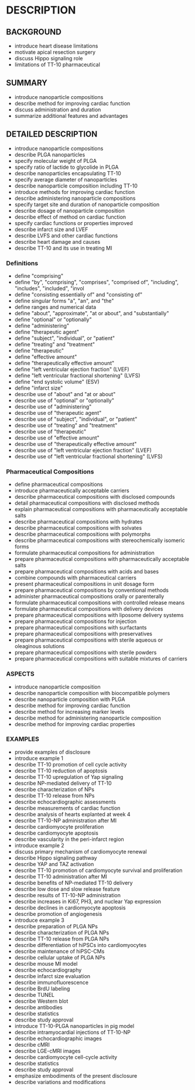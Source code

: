# DESCRIPTION

## BACKGROUND

- introduce heart disease limitations
- motivate apical resection surgery
- discuss Hippo signaling role
- limitations of TT-10 pharmaceutical

## SUMMARY

- introduce nanoparticle compositions
- describe method for improving cardiac function
- discuss administration and duration
- summarize additional features and advantages

## DETAILED DESCRIPTION

- introduce nanoparticle compositions
- describe PLGA nanoparticles
- specify molecular weight of PLGA
- specify ratio of lactide to glycolide in PLGA
- describe nanoparticles encapsulating TT-10
- specify average diameter of nanoparticles
- describe nanoparticle composition including TT-10
- introduce methods for improving cardiac function
- describe administering nanoparticle compositions
- specify target site and duration of nanoparticle composition
- describe dosage of nanoparticle composition
- describe effect of method on cardiac function
- specify cardiac functions or properties improved
- describe infarct size and LVEF
- describe LVFS and other cardiac functions
- describe heart damage and causes
- describe TT-10 and its use in treating MI

### Definitions

- define "comprising"
- define "by", "comprising", "comprises", "comprised of", "including", "includes", "included", "invol
- define "consisting essentially of" and "consisting of"
- define singular forms "a", "an", and "the"
- define ranges and numerical data
- define "about", "approximate", "at or about", and "substantially"
- define "optional" or "optionally"
- define "administering"
- define "therapeutic agent"
- define "subject", "individual", or "patient"
- define "treating" and "treatment"
- define "therapeutic"
- define "effective amount"
- define "therapeutically effective amount"
- define "left ventricular ejection fraction" (LVEF)
- define "left ventricular fractional shortening" (LVFS)
- define "end systolic volume" (ESV)
- define "infarct size"
- describe use of "about" and "at or about"
- describe use of "optional" or "optionally"
- describe use of "administering"
- describe use of "therapeutic agent"
- describe use of "subject", "individual", or "patient"
- describe use of "treating" and "treatment"
- describe use of "therapeutic"
- describe use of "effective amount"
- describe use of "therapeutically effective amount"
- describe use of "left ventricular ejection fraction" (LVEF)
- describe use of "left ventricular fractional shortening" (LVFS)

### Pharmaceutical Compositions

- define pharmaceutical compositions
- introduce pharmaceutically acceptable carriers
- describe pharmaceutical compositions with disclosed compounds
- detail pharmaceutical compositions with disclosed methods
- explain pharmaceutical compositions with pharmaceutically acceptable salts
- describe pharmaceutical compositions with hydrates
- describe pharmaceutical compositions with solvates
- describe pharmaceutical compositions with polymorphs
- describe pharmaceutical compositions with stereochemically isomeric forms
- formulate pharmaceutical compositions for administration
- prepare pharmaceutical compositions with pharmaceutically acceptable salts
- prepare pharmaceutical compositions with acids and bases
- combine compounds with pharmaceutical carriers
- present pharmaceutical compositions in unit dosage form
- prepare pharmaceutical compositions by conventional methods
- administer pharmaceutical compositions orally or parenterally
- formulate pharmaceutical compositions with controlled release means
- formulate pharmaceutical compositions with delivery devices
- prepare pharmaceutical compositions with liposome delivery systems
- prepare pharmaceutical compositions for injection
- prepare pharmaceutical compositions with surfactants
- prepare pharmaceutical compositions with preservatives
- prepare pharmaceutical compositions with sterile aqueous or oleaginous solutions
- prepare pharmaceutical compositions with sterile powders
- prepare pharmaceutical compositions with suitable mixtures of carriers

### ASPECTS

- introduce nanoparticle composition
- describe nanoparticle composition with biocompatible polymers
- describe nanoparticle composition with PLGA
- describe method for improving cardiac function
- describe method for increasing marker levels
- describe method for administering nanoparticle composition
- describe method for improving cardiac properties

### EXAMPLES

- provide examples of disclosure
- introduce example 1
- describe TT-10 promotion of cell cycle activity
- describe TT-10 reduction of apoptosis
- describe TT-10 upregulation of Yap signaling
- describe NP-mediated delivery of TT-10
- describe characterization of NPs
- describe TT-10 release from NPs
- describe echocardiographic assessments
- describe measurements of cardiac function
- describe analysis of hearts explanted at week 4
- describe TT-10-NP administration after MI
- describe cardiomyocyte proliferation
- describe cardiomyocyte apoptosis
- describe vascularity in the peri-infarct region
- introduce example 2
- discuss primary mechanism of cardiomyocyte renewal
- describe Hippo signaling pathway
- describe YAP and TAZ activation
- describe TT-10 promotion of cardiomyocyte survival and proliferation
- describe TT-10 administration after MI
- describe benefits of NP-mediated TT-10 delivery
- describe low dose and slow release feature
- describe results of TT-10-NP administration
- describe increases in Ki67, PH3, and nuclear Yap expression
- describe declines in cardiomyocyte apoptosis
- describe promotion of angiogenesis
- introduce example 3
- describe preparation of PLGA NPs
- describe characterization of PLGA NPs
- describe TT-10 release from PLGA NPs
- describe differentiation of hiPSCs into cardiomyocytes
- describe maintenance of hiPSC-CMs
- describe cellular uptake of PLGA NPs
- describe mouse MI model
- describe echocardiography
- describe infarct size evaluation
- describe immunofluorescence
- describe BrdU labeling
- describe TUNEL
- describe Western blot
- describe antibodies
- describe statistics
- describe study approval
- introduce TT-10-PLGA nanoparticles in pig model
- describe intramyocardial injections of TT-10-NP
- describe echocardiographic images
- describe cMRI
- describe LGE-cMRI images
- describe cardiomyocyte cell-cycle activity
- describe statistics
- describe study approval
- emphasize embodiments of the present disclosure
- describe variations and modifications


